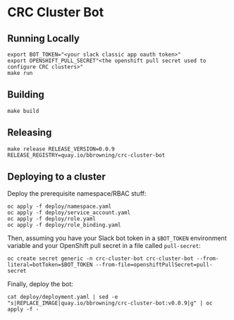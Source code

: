 # CRC Cluster Bot

## Running Locally

```
export BOT_TOKEN="<your slack classic app oauth token>"
export OPENSHIFT_PULL_SECRET"<the openshift pull secret used to configure CRC clusters>"
make run
```

## Building

```
make build
```

## Releasing

```
make release RELEASE_VERSION=0.0.9 RELEASE_REGISTRY=quay.io/bbrowning/crc-cluster-bot
```

## Deploying to a cluster

Deploy the prerequisite namespace/RBAC stuff:
```
oc apply -f deploy/namespace.yaml
oc apply -f deploy/service_account.yaml
oc apply -f deploy/role.yaml
oc apply -f deploy/role_binding.yaml
```

Then, assuming you have your Slack bot token in a `$BOT_TOKEN` environment variable and your OpenShift pull secret in a file called `pull-secret`:

```
oc create secret generic -n crc-cluster-bot crc-cluster-bot --from-literal=botToken=$BOT_TOKEN --from-file=openshiftPullSecret=pull-secret
```

Finally, deploy the bot:

```
cat deploy/deployment.yaml | sed -e "s|REPLACE_IMAGE|quay.io/bbrowning/crc-cluster-bot:v0.0.9|g" | oc apply -f -
```
